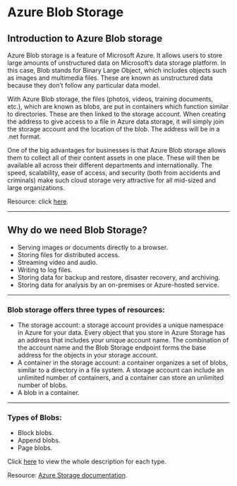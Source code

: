 # Azure Blob Storage

## Introduction to Azure Blob storage

Azure Blob storage is a feature of Microsoft Azure. It allows users to store large amounts of unstructured data on Microsoft’s data storage platform. In this case, Blob stands for Binary Large Object, which includes objects such as images and multimedia files. These are known as unstructured data because they don’t follow any particular data model. 

With Azure Blob storage, the files (photos, videos, training documents, etc.), which are known as blobs, are put in containers which function similar to directories. These are then linked to the storage account. When creating the address to give access to a file in Azure data storage, it will simply join the storage account and the location of the blob. The address will be in a .net format.

One of the big advantages for businesses is that Azure Blob storage allows them to collect all of their content assets in one place. These will then be available all across their different departments and internationally. The speed, scalability, ease of access, and security (both from accidents and criminals) make such cloud storage very attractive for all mid-sized and large organizations.

Resource: click [here](https://www.snaplogic.com/glossary/azure-blob-storage).

---
## Why do we need Blob Storage?
+ Serving images or documents directly to a browser.
+ Storing files for distributed access.
+ Streaming video and audio.
+ Writing to log files.
+ Storing data for backup and restore, disaster recovery, and archiving.
+ Storing data for analysis by an on-premises or Azure-hosted service.
---
### Blob storage offers three types of resources:
+ The storage account: a storage account provides a unique namespace in Azure for your data. Every object that you store in Azure Storage has an address that includes your unique account name. The combination of the account name and the Blob Storage endpoint forms the base address for the objects in your storage account.
+ A container in the storage account: a container organizes a set of blobs, similar to a directory in a file system. A storage account can include an unlimited number of containers, and a container can store an unlimited number of blobs.
+ A blob in a container.
---
### Types of Blobs:

+ Block blobs.
+ Append blobs.
+ Page blobs.

Click [here](https://docs.microsoft.com/en-us/azure/storage/blobs/storage-blobs-introduction) to view the whole description for each type.


Resource: [Azure Storage documentation](https://docs.microsoft.com/en-us/azure/storage/).














